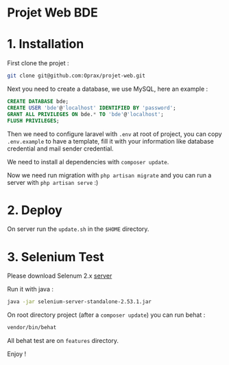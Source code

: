 Projet Web BDE
=========

# 1. Installation

First clone the projet :
```bash
git clone git@github.com:Oprax/projet-web.git
```

Next you need to create a database, we use MySQL, here an example :
```sql
CREATE DATABASE bde;
CREATE USER 'bde'@'localhost' IDENTIFIED BY 'password';
GRANT ALL PRIVILEGES ON bde.* TO 'bde'@'localhost';
FLUSH PRIVILEGES;
```

Then we need to configure laravel with `.env` at root of project, you can copy `.env.example` to have a template, fill it with your information like database credential and mail sender credential.

We need to install al dependencies with `composer update`.

Now we need run migration with `php artisan migrate` and you can run a server with `php artisan serve` :)

# 2. Deploy 
 
On server run the `update.sh` in the `$HOME` directory.

# 3. Selenium Test

Please download Selenum 2.x [server](https://selenium-release.storage.googleapis.com/2.53/selenium-server-standalone-2.53.1.jar)

Run it with java : 
```bash
java -jar selenium-server-standalone-2.53.1.jar
```

On root directory project (after a `composer update`) you can run behat :
```bash
vendor/bin/behat
```

All behat test are on `features` directory.

Enjoy !
 